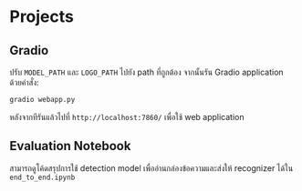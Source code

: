 # Projects

## Gradio

ปรับ `MODEL_PATH` และ `LOGO_PATH` ไปยัง path ที่ถูกต้อง จากนั้นรัน Gradio application ด้วยคำสั่ง:

``` sh
gradio webapp.py
```

หลังจากทีรันแล้วไปที่ `http://localhost:7860/` เพื่อใช้ web application

## Evaluation Notebook

สามารถดูโค้ดสรุปการใช้ detection model เพื่ออ่านกล่องข้อความและส่งให้ recognizer ได้ใน `end_to_end.ipynb`
